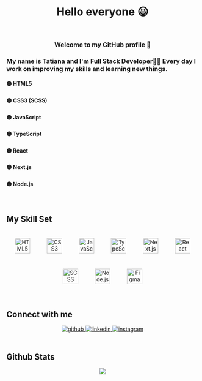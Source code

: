 # <div align="center">Hello everyone 😃 </div>  
  
<br/>  

### <div align="center">Welcome to my GitHub profile 🤝</div>  
  



### 
  
### <div align="left">My name is Tatiana and I'm Full Stack Developer👨‍💻 Every day I work on improving my skills and learning new things.</div>  
  
#### 🟡 HTML5 
#### 🟡 CSS3 (SCSS) 
#### 🟡 JavaScript
#### 🟡 TypeScript
#### 🟡 React
#### 🟡 Next.js
#### 🟡 Node.js 

<br/>  


## My Skill Set  


<div align="center">  
  <img src="https://cdn.jsdelivr.net/gh/devicons/devicon/icons/html5/html5-original.svg" width="40" alt="HTML5" style="margin: 20px;"/>
  <img style="margin: 20px" width="40" src="https://profilinator.rishav.dev/skills-assets/css3-original-wordmark.svg" alt="CSS3" />
  <img src="https://cdn.jsdelivr.net/gh/devicons/devicon/icons/javascript/javascript-original.svg" width="40" alt="JavaScript" style="margin: 20px"/>
  <img src="https://cdn.jsdelivr.net/gh/devicons/devicon/icons/typescript/typescript-original.svg" width="40" alt="TypeScript" style="margin: 20px;"/>
  <img src="https://cdn.jsdelivr.net/gh/devicons/devicon/icons/nextjs/nextjs-original.svg" width="40" alt="Next.js" style="margin: 20px;"/>
  <img src="https://cdn.jsdelivr.net/gh/devicons/devicon/icons/react/react-original.svg" width="40" alt="React" style="margin: 20px;"/>
  <img src="https://cdn.jsdelivr.net/gh/devicons/devicon/icons/sass/sass-original.svg" width="40" alt="SCSS" style="margin: 20px;"/>
  <img src="https://cdn.jsdelivr.net/gh/devicons/devicon/icons/nodejs/nodejs-original.svg" width="40" alt="Node.js" style="margin: 20px;"/>

  <img style="margin: 20px" src="https://profilinator.rishav.dev/skills-assets/figma-icon.svg" alt="Figma" width="40"/>
</div>

<br/>  


## Connect with me  
<div align="center">
<a href="https://github.com/https://github.com/TetyanaDubchak" target="_blank">
<img src=https://img.shields.io/badge/github-%2324292e.svg?&style=for-the-badge&logo=github&logoColor=white alt=github style="margin-bottom: 5px;" />
</a>
<a href="https://www.linkedin.com/in/tetyana-dubchak/" target="_blank">
<img src=https://img.shields.io/badge/linkedin-%231E77B5.svg?&style=for-the-badge&logo=linkedin&logoColor=white alt=linkedin style="margin-bottom: 5px;" />
</a>
<a href="https://www.instagram.com/tanya_forget?igsh=bWhkM2h4amczMnFs" target="_blank">
<img src=https://img.shields.io/badge/instagram-%23000000.svg?&style=for-the-badge&logo=instagram&logoColor=white alt=instagram style="margin-bottom: 5px;" />
</a>  
</div>  
  

<br/>  


## Github Stats  
<div align="center"><img src="https://github-readme-stats.vercel.app/api?username=TetyanaDubchak&show_icons=true&count_private=true&hide_border=true" align="center" /></div>  

<br/>  



